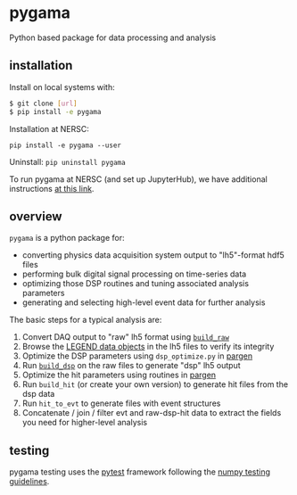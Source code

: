 # pygama
Python based package for data processing and analysis

## installation
Install on local systems with:
```bash
$ git clone [url]
$ pip install -e pygama
```
Installation at NERSC:
```
pip install -e pygama --user
```
Uninstall: `pip uninstall pygama`

To run pygama at NERSC (and set up JupyterHub), we have additional instructions [at this link](https://github.com/legend-exp/legend/wiki/Computing-Resources-at-NERSC#configuring-jupyter--nersc).  

## overview

`pygama` is a python package for:
* converting physics data acquisition system output to "lh5"-format hdf5 files
* performing bulk digital signal processing on time-series data
* optimizing those DSP routines and tuning associated analysis parameters
* generating and selecting high-level event data for further analysis

The basic steps for a typical analysis are:

1. Convert DAQ output to "raw" lh5 format using [`build_raw`](pygama/raw)
2. Browse the [LEGEND data objects](pygama/lgdo) in the lh5 files to verify its integrity
3. Optimize the DSP parameters using `dsp_optimize.py` in [pargen](pygama/pargen)
4. Run [`build_dsp`](pygama/dsp) on the raw files to generate "dsp" lh5 output
5. Optimize the hit parameters using routines in [pargen](pygama/pargen)
4. Run `build_hit` (or create your own version) to generate hit files from the dsp data
5. Run `hit_to_evt` to generate files with event structures
6. Concatenate / join / filter evt and raw-dsp-hit data to extract the fields you need for higher-level analysis

## testing

pygama testing uses the [pytest](https://pytest.org) framework following the [numpy testing guidelines](https://numpy.org/doc/stable/reference/testing.html#testing-guidelines).
